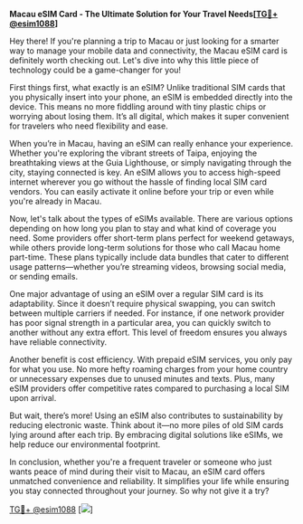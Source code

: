 **Macau eSIM Card - The Ultimate Solution for Your Travel Needs[[TG💪+ @esim1088](https://t.me/s/esim1088)]**

Hey there! If you're planning a trip to Macau or just looking for a smarter way to manage your mobile data and connectivity, the Macau eSIM card is definitely worth checking out. Let's dive into why this little piece of technology could be a game-changer for you!

First things first, what exactly is an eSIM? Unlike traditional SIM cards that you physically insert into your phone, an eSIM is embedded directly into the device. This means no more fiddling around with tiny plastic chips or worrying about losing them. It’s all digital, which makes it super convenient for travelers who need flexibility and ease.

When you’re in Macau, having an eSIM can really enhance your experience. Whether you're exploring the vibrant streets of Taipa, enjoying the breathtaking views at the Guia Lighthouse, or simply navigating through the city, staying connected is key. An eSIM allows you to access high-speed internet wherever you go without the hassle of finding local SIM card vendors. You can easily activate it online before your trip or even while you're already in Macau.

Now, let's talk about the types of eSIMs available. There are various options depending on how long you plan to stay and what kind of coverage you need. Some providers offer short-term plans perfect for weekend getaways, while others provide long-term solutions for those who call Macau home part-time. These plans typically include data bundles that cater to different usage patterns—whether you’re streaming videos, browsing social media, or sending emails.

One major advantage of using an eSIM over a regular SIM card is its adaptability. Since it doesn’t require physical swapping, you can switch between multiple carriers if needed. For instance, if one network provider has poor signal strength in a particular area, you can quickly switch to another without any extra effort. This level of freedom ensures you always have reliable connectivity.

Another benefit is cost efficiency. With prepaid eSIM services, you only pay for what you use. No more hefty roaming charges from your home country or unnecessary expenses due to unused minutes and texts. Plus, many eSIM providers offer competitive rates compared to purchasing a local SIM upon arrival.

But wait, there’s more! Using an eSIM also contributes to sustainability by reducing electronic waste. Think about it—no more piles of old SIM cards lying around after each trip. By embracing digital solutions like eSIMs, we help reduce our environmental footprint.

In conclusion, whether you're a frequent traveler or someone who just wants peace of mind during their visit to Macau, an eSIM card offers unmatched convenience and reliability. It simplifies your life while ensuring you stay connected throughout your journey. So why not give it a try? 

[TG💪+ @esim1088](https://t.me/s/esim1088) [![](https://i.postimg.cc/Y0z9fWf4/image.png)]